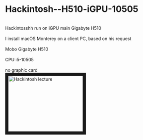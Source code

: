 # Hackintosh--H510-iGPU-10505
<br>Hackintosshh run on iGPU main Gigabyte H510</br>
<br>I install macOS Monterey on a client PC, based on his request</br>
<br>Mobo Gigabyte H510</br>
<br>CPU i5-10505</br>
<br>no graphic card</br>
<a href="https://www.youtube.com/watch?v=-cBi3OVsKSk" target="_blank"><img src="http://img.youtube.com/vi/-cBi3OVsKSk/0.jpg" 
alt="Hackintosh lecture" width="240" height="180" border="10" /></a>

